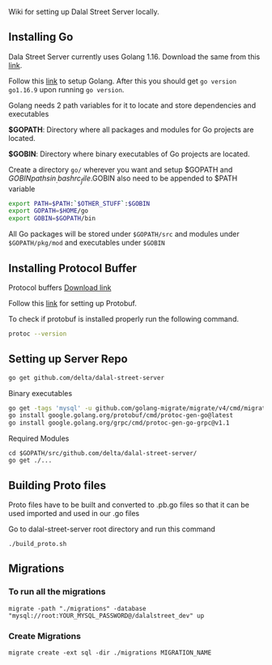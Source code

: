 Wiki for setting up Dalal Street Server locally.

## Installing Go

Dala Street Server currently uses Golang 1.16. Download the same from this [link](https://golang.org/dl/go1.16.9.linux-amd64.tar.gz).

Follow this [link](https://golang.org/doc/install) to setup Golang. After this you should get `go version go1.16.9` upon running `go version`.

Golang needs 2 path variables for it to locate and store dependencies and executables

__$GOPATH__: Directory where all packages and modules for Go projects are located. 

__$GOBIN__: Directory where binary executables of Go projects are located.

Create a directory `go/` wherever you want and setup $GOPATH and $GOBIN paths in _.bashrc_ file.$GOBIN also need to be appended to $PATH variable

``` bash
export PATH=$PATH:`$OTHER_STUFF`:$GOBIN
export GOPATH=$HOME/go
export GOBIN=$GOPATH/bin

```

All Go packages will be stored under `$GOPATH/src` and modules under `$GOPATH/pkg/mod` and executables under `$GOBIN`

## Installing Protocol Buffer 

Protocol buffers [Download link](https://github.com/google/protobuf/releases/download/v3.2.0rc2/protoc-3.2.0rc2-linux-x86_64.zip)

Follow this [link](https://grpc.io/docs/protoc-installation/#install-pre-compiled-binaries-any-os) for setting up Protobuf.

To check if protobuf is installed properly run the following command.

``` bash
protoc --version
```

## Setting up Server Repo

 
``` bash
go get github.com/delta/dalal-street-server
```

Binary executables
``` bash
go get -tags 'mysql' -u github.com/golang-migrate/migrate/v4/cmd/migrate/
go install google.golang.org/protobuf/cmd/protoc-gen-go@latest
go install google.golang.org/grpc/cmd/protoc-gen-go-grpc@v1.1
```

Required Modules
```
cd $GOPATH/src/github.com/delta/dalal-street-server/
go get ./...
```

## Building Proto files

Proto files have to be built and converted to .pb.go files so that it can be used imported and used in our .go files

Go to dalal-street-server root directory and run this command
```
./build_proto.sh
```

## Migrations

### To run all the migrations
```
migrate -path "./migrations" -database "mysql://root:YOUR_MYSQL_PASSWORD@/dalalstreet_dev" up
```

### Create Migrations
```
migrate create -ext sql -dir ./migrations MIGRATION_NAME
```
